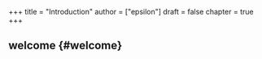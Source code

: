 +++
title = "Introduction"
author = ["epsilon"]
draft = false
chapter = true
+++

## welcome {#welcome}
